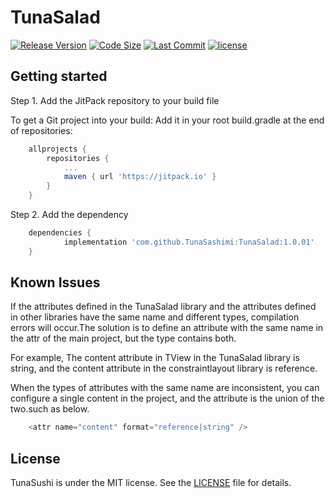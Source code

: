 # TunaSalad

[![Release Version](https://img.shields.io/github/v/release/TunaSashimi/TunaSalad.svg)](https://github.com/TunaSashimi/TunaSalad/releases)
[![Code Size](https://img.shields.io/github/languages/code-size/TunaSashimi/TunaSalad)](https://github.com/TunaSashimi/TunaSalad)
[![Last Commit](https://img.shields.io/github/last-commit/TunaSashimi/TunaSalad)](https://github.com/TunaSashimi/TunaSalad/commits)
[![license](https://img.shields.io/github/license/TunaSashimi/TunaSalad)](https://github.com/TunaSashimi/TunaSalad/blob/master/LICENSE)

## Getting started

Step 1. Add the JitPack repository to your build file

To get a Git project into your build:
Add it in your root build.gradle at the end of repositories:

```gradle
	allprojects {
		repositories {
			...
			maven { url 'https://jitpack.io' }
		}
	}
```  
Step 2. Add the dependency
  
```gradle
  	dependencies {
	        implementation 'com.github.TunaSashimi:TunaSalad:1.0.01'
	}
```
	
## Known Issues

If the attributes defined in the TunaSalad library and the attributes defined in other libraries have the same name and different types, compilation errors will occur.The solution is to define an attribute with the same name in the attr of the main project, but the type contains both.

For example, The content attribute in TView in the TunaSalad library is string, and the content attribute in the constraintlayout library is reference.

When the types of attributes with the same name are inconsistent, you can configure a single content in the project, and the attribute is the union of the two.such as below.

```java
	<attr name="content" format="reference|string" />
```

## License
TunaSushi is under the MIT license. See the [LICENSE](https://github.com/TunaSashimi/TunaSalad/blob/master/LICENSE) file for details.
